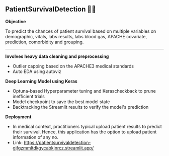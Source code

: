 ## PatientSurvivalDetection 🏥💊 ##

**Objective**

To predict the chances of patient survival based on multiple variables on demographic, vitals, labs results, labs blood gas, APACHE covariate, prediction, comorbidity and grouping.
___

**Involves heavy data cleaning and preprocessing**
- Outlier capping based on the APACHE3 medical standards
- Auto EDA using autoviz

**Deep Learning Model using Keras**
- Optuna-based Hyperparameter tuning and Kerascheckback to prune inefficient trials
- Model checkpoint to save the best model state
- Backtracking the Streamlit results to verify the model's prediction

**Deployment**
- In medical context, practitioners typical upload patient results to predict their survival. Hence, this application has the option to upload patient information of any no.
- Link: https://patientsurvivaldetection-gjfgzmmltdkgycabkjnrcz.streamlit.app/
